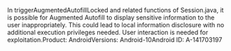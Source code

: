 In triggerAugmentedAutofillLocked and related functions of Session.java, it is possible for Augmented Autofill to display sensitive information to the user inappropriately. This could lead to local information disclosure with no additional execution privileges needed. User interaction is needed for exploitation.Product: AndroidVersions: Android-10Android ID: A-141703197